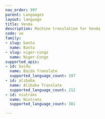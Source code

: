 ```yaml
---
nav_order: 997
parent: Languages
layout: language
title: Venda
description: Machine translation for Venda
code: ve
family:
- slug: bantu
  name: Bantu
- slug: niger-congo
  name: Niger-Congo
supported_apis:
- id: baidu
  name: Baidu Translate
  supported_language_count: 197
- id: alibaba
  name: Alibaba Translate
  supported_language_count: 212
- id: niutrans
  name: Niutrans
  supported_language_count: 381

---
```


